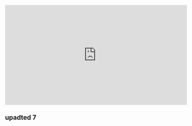 <iframe width="600" height="330" src="https://youtu.be/ZCFJQ7kY41c" title="YouTube video player" frameborder="0" allow="accelerometer; autoplay; clipboard-write; encrypted-media; gyroscope; picture-in-picture" allowfullscreen></iframe>

## upadted 7
